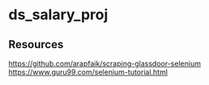# ds_salary_proj

## Resources
https://github.com/arapfaik/scraping-glassdoor-selenium
https://www.guru99.com/selenium-tutorial.html
